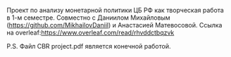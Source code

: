 Проект по анализу монетарной политики ЦБ РФ как творческая работа в 1-м семестре.
Совместно с Даниилом Михайловым (https://github.com/MikhailovDaniil) и Анастасией Матевосовой. Ссылка на overleaf:https://www.overleaf.com/read/rhvddctbqzvk

P.S. Файл CBR project.pdf является конечной работой.
